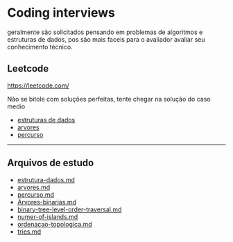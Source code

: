 # Coding interviews

geralmente são solicitados pensando em problemas de algoritmos e estruturas de dados, pos são mais faceis para o avaliador avaliar seu conhecimento técnico.

## Leetcode

<https://leetcode.com/>

Não se bitole com soluções perfeitas, tente chegar na solução do caso medio

- [estruturas de dados](estrutura-dados.md)
- [arvores](arvores.md)
- [percurso](percurso.md)

---

## Arquivos de estudo

- [estrutura-dados.md](estrutura-dados.md)
- [arvores.md](arvores.md)
- [percurso.md](percurso.md)
- [Árvores-binarias.md](Árvores-binarias.md)
- [binary-tree-level-order-traversal.md](binary-tree-level-order-traversal.md)
- [numer-of-islands.md](numer-of-islands.md)
- [ordenacao-topologica.md](ordenacao-topologica.md)
- [tries.md](tries.md)
